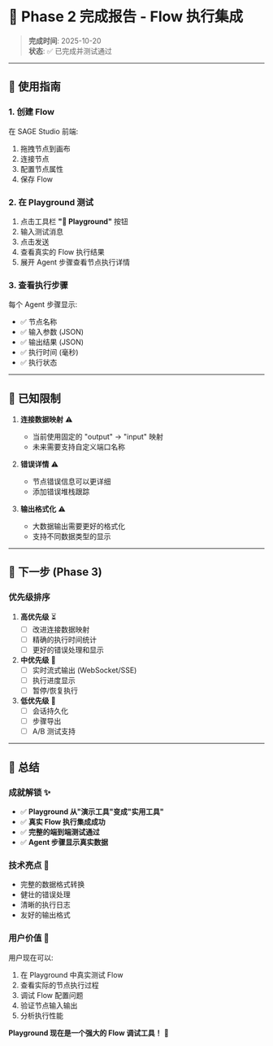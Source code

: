 # 🎉 Phase 2 完成报告 - Flow 执行集成

> **完成时间**: 2025-10-20  
> **状态**: ✅ 已完成并测试通过

---

## 🚀 使用指南

### 1. 创建 Flow

在 SAGE Studio 前端:
1. 拖拽节点到画布
2. 连接节点
3. 配置节点属性
4. 保存 Flow

### 2. 在 Playground 测试

1. 点击工具栏 **"💬 Playground"** 按钮
2. 输入测试消息
3. 点击发送
4. 查看真实的 Flow 执行结果
5. 展开 Agent 步骤查看节点执行详情

### 3. 查看执行步骤

每个 Agent 步骤显示:
- ✅ 节点名称
- ✅ 输入参数 (JSON)
- ✅ 输出结果 (JSON)
- ✅ 执行时间 (毫秒)
- ✅ 执行状态

---

## 🐛 已知限制

1. **连接数据映射** ⚠️
   - 当前使用固定的 "output" → "input" 映射
   - 未来需要支持自定义端口名称

3. **错误详情** ⚠️
   - 节点错误信息可以更详细
   - 添加错误堆栈跟踪

4. **输出格式化** ⚠️
   - 大数据输出需要更好的格式化
   - 支持不同数据类型的显示

---

## 📝 下一步 (Phase 3)

### 优先级排序

1. **高优先级** ⏳
   - [ ] 改进连接数据映射
   - [ ] 精确的执行时间统计
   - [ ] 更好的错误处理和显示

2. **中优先级** 📅
   - [ ] 实时流式输出 (WebSocket/SSE)
   - [ ] 执行进度显示
   - [ ] 暂停/恢复执行

3. **低优先级** 📅
   - [ ] 会话持久化
   - [ ] 步骤导出
   - [ ] A/B 测试支持

---

## 🎉 总结

### 成就解锁 ✨

- ✅ **Playground 从"演示工具"变成"实用工具"**
- ✅ **真实 Flow 执行集成成功**
- ✅ **完整的端到端测试通过**
- ✅ **Agent 步骤显示真实数据**

### 技术亮点 🌟

- 完整的数据格式转换
- 健壮的错误处理
- 清晰的执行日志
- 友好的输出格式

### 用户价值 💎

用户现在可以:
1. 在 Playground 中真实测试 Flow
2. 查看实际的节点执行过程
3. 调试 Flow 配置问题
4. 验证节点输入输出
5. 分析执行性能

**Playground 现在是一个强大的 Flow 调试工具！** 🚀
